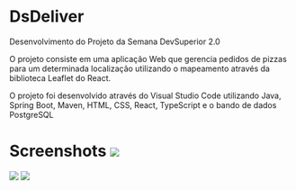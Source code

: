 # DsDeliver

Desenvolvimento do Projeto da Semana DevSuperior 2.0

O projeto consiste em uma aplicação Web que gerencia pedidos de pizzas para um determinada localização utilizando o mapeamento através da biblioteca Leaflet do React.

O projeto foi desenvolvido através do Visual Studio Code utilizando Java, Spring Boot, Maven, HTML, CSS, React, TypeScript e o bando de dados PostgreSQL

# Screenshots <img src="https://i.imgur.com/HEtzLR1.png">

<img src="https://i.imgur.com/RWE75LD.png">
<img src="https://i.imgur.com/9q324w3.png">
